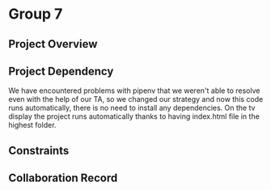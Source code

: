 # Group 7

## Project Overview

## Project Dependency
We have encountered problems with pipenv that we weren't able to resolve even with the help of our TA, so we changed our strategy and now this code runs automatically, there is no need to install any dependencies. On the tv display the project runs automatically thanks to having index.html file in the highest folder. 

## Constraints

##  Collaboration Record
